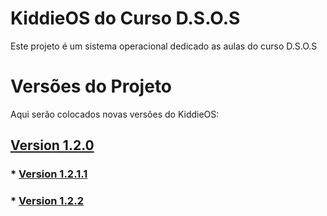 # KiddieOS do Curso D.S.O.S

Este projeto é um sistema operacional dedicado as aulas do curso D.S.O.S

# Versões do Projeto

Aqui serão colocados novas versões do KiddieOS:

## [Version 1.2.0](https://github.com/FrancisBFTC/KiddieOS_DSOS/tree/kiddieos-v1.2.0)
   ### * [Version 1.2.1.1](https://github.com/FrancisBFTC/KiddieOS_DSOS/tree/kiddieos-v1.2.1.1)
   ### * [Version 1.2.2](https://github.com/FrancisBFTC/KiddieOS_DSOS/tree/kiddieos-v1.2.2)

